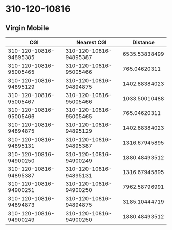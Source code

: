 # 310-120-10816
## Virgin Mobile


| CGI | Nearest CGI | Distance |
|-----|-------------|----------|
| 310-120-10816-94895385 | 310-120-10816-94895387 | 6535.53838499 |
| 310-120-10816-95005465 | 310-120-10816-95005466 | 765.04620311 |
| 310-120-10816-94895129 | 310-120-10816-94894875 | 1402.88384023 |
| 310-120-10816-95005467 | 310-120-10816-95005466 | 1033.50010488 |
| 310-120-10816-95005466 | 310-120-10816-95005465 | 765.04620311 |
| 310-120-10816-94894875 | 310-120-10816-94895129 | 1402.88384023 |
| 310-120-10816-94895131 | 310-120-10816-94895387 | 1316.67945895 |
| 310-120-10816-94900250 | 310-120-10816-94900249 | 1880.48493512 |
| 310-120-10816-94895387 | 310-120-10816-94895131 | 1316.67945895 |
| 310-120-10816-94900251 | 310-120-10816-94900250 | 7962.58796991 |
| 310-120-10816-94894873 | 310-120-10816-94894875 | 3185.10444719 |
| 310-120-10816-94900249 | 310-120-10816-94900250 | 1880.48493512 |
